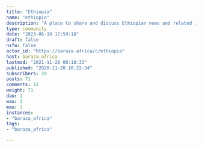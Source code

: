```yaml
---
title: "Ethiopia" 
name: "ethiopia"
description: "A place to share and discuss Ethiopian news and related issues. "
type: community
date: "2023-06-19 17:59:18"
draft: false
nsfw: false
actor_id: "https://baraza.africa/c/ethiopia"
host: baraza.africa
lastmod: "2021-11-28 00:18:33"
published: "2020-11-20 10:22:34"
subscribers: 20
posts: 71
comments: 11
weight: 71
dau: 1
wau: 1
mau: 1
instances:
- "baraza_africa"
tags: 
- "baraza_africa"

---
```

